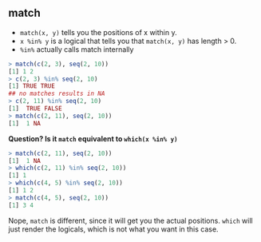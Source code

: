 ## match

* `match(x, y)` tells you the positions of x within y.
* `x %in% y` is a logical that tells you that `match(x, y)` has length > 0.
* `%in%` actually calls match internally

```R
> match(c(2, 3), seq(2, 10))
[1] 1 2
> c(2, 3) %in% seq(2, 10)
[1] TRUE TRUE
## no matches results in NA
> c(2, 11) %in% seq(2, 10)
[1]  TRUE FALSE
> match(c(2, 11), seq(2, 10))
[1]  1 NA
```

**Question? Is it `match` equivalent to `which(x %in% y)`**

```R
> match(c(2, 11), seq(2, 10))
[1]  1 NA
> which(c(2, 11) %in% seq(2, 10))
[1] 1
> which(c(4, 5) %in% seq(2, 10))
[1] 1 2
> match(c(4, 5), seq(2, 10))
[1] 3 4
```

Nope, `match` is different, since it will get you the actual positions.  `which` will just render the logicals, which is not what you want in this case.
